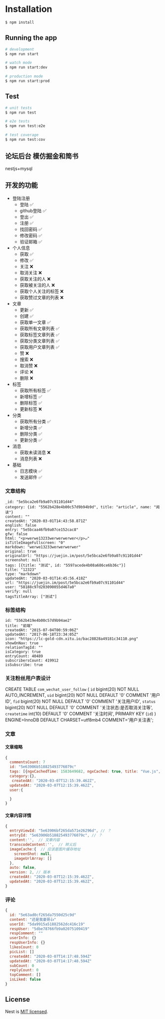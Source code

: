 

# Installation

```bash
$ npm install
```

## Running the app

```bash
# development
$ npm run start

# watch mode
$ npm run start:dev

# production mode
$ npm run start:prod
```

## Test

```bash
# unit tests
$ npm run test

# e2e tests
$ npm run test:e2e

# test coverage
$ npm run test:cov
```

## 论坛后台 模仿掘金和简书

nestjs+mysql

## 开发的功能

- 登陆注册
  - 登陆 ✅
  - github登陆 ✅
  - 登出 ✅
  - 注册 ✅
  - 找回密码 ✅
  - 修改密码 ✅
  - 验证邮箱 ✅
- 个人信息
  - 获取 ✅
  - 修改 ✅
  - 关注 ❌
  - 取消关注 ❌
  - 获取关注的人 ❌
  - 获取被关注的人 ❌
  - 获取个人关注的标签 ❌
  - 获取赞过文章的列表 ❌
- 文章
  - 更新 ✅
  - 创建 ✅
  - 获取单一文章 ✅
  - 获取所有文章列表 ✅
  - 获取标签文章列表 ✅
  - 获取分类文章列表 ✅
  - 获取用户文章列表 ✅
  - 赞 ❌
  - 搜索 ❌
  - 取消赞 ❌
  - 评论 ❌
  - 删除 ❌
- 标签
  - 获取所有标签 ✅
  - 新增标签 ✅
  - 删除标签 ✅
  - 更新标签 ❌
- 分类
  - 获取所有分类 ✅
  - 新增分类 ✅
  - 删除分类 ✅
  - 更新分类 ✅
- 消息
  - 获取未读消息 ❌
  - 消息列表 ❌
- 基础
  - 日志模块 ✅
  - 发送邮件 ✅


### 文章结构

```
_id: "5e5bca2e6fb9a07c91101d44"
category: {id: "5562b428e4b00c57d9b94b9d", title: "article", name: "阅读"}
content: ""
createdAt: "2020-03-01T14:43:58.871Z"
english: false
entry: "5e5bcaa46fb9a07ce152cac8"
gfw: false
html: "<p>werwe13233werwerwerwer</p>↵"
isTitleImageFullscreen: "0"
markdown: "werwe13233werwerwerwer"
original: true
originalUrl: "https://juejin.im/post/5e5bca2e6fb9a07c91101d44"
screenshot: null
tags: [{title: "测试", id: "5597acede4b08a686ce6b36c"}]
title: "12323"
type: "markdown"
updatedAt: "2020-03-01T14:45:56.418Z"
url: "https://juejin.im/post/5e5bca2e6fb9a07c91101d44"
user: "58188c97d203090055d467a0"
verify: null
tagsTitleArray: ["测试"]
```

### 标签结构

```
id: "5562b419e4b00c57d9b94ae2"
title: "前端"
createdAt: "2015-07-04T00:59:06Z"
updatedAt: "2017-06-18T23:34:05Z"
icon: "https://lc-gold-cdn.xitu.io/bac28828a49181c34110.png"
showOnNav: true
relationTagId: ""
isCategory: true
entryCount: 40489
subscribersCount: 419912
isSubscribe: true
```



### 关注粉丝用户表设计

CREATE TABLE `com_wechat_user_follow` (
  `id` bigint(20) NOT NULL AUTO_INCREMENT,
  `uid` bigint(20) NOT NULL DEFAULT '0' COMMENT '用户ID',
  `fid` bigint(20) NOT NULL DEFAULT '0' COMMENT '关注用户ID',
  `status` bigint(20) NOT NULL DEFAULT '0' COMMENT '关注状态:是否取消关注等',
  `createtime` int(10) DEFAULT '0' COMMENT '关注时间',
  PRIMARY KEY (`id`)
) ENGINE=InnoDB DEFAULT CHARSET=utf8mb4 COMMENT='用户关注表';

### 文章

#### 文章缩略
```js
{
  commentsCount: 7
  id: "5e63906b518825493776079c"
  tags: [{ngxCachedTime: 1583649682, ngxCached: true, title: "Vue.js", id: "555e9a98e4b00c57d9955f68",…}],
  category:{},
   createdAt: "2020-03-07T12:15:39.462Z",
  updatedAt: "2020-03-07T12:15:39.462Z",
  user:{

  }
}

```
#### 文章内容详情

```js
{
  entryViewId: "5e63906bf265da571e26296d", // ？
  entryId: "5e63906b518825493776079c", // ？
  content:'',  // 文章内容
  transcodeContent:'',  // 转义后
  imageCache:{  // 应该是图片缓存地址
    screenShot: null,
    imageUrlArray: []
  },
  auto: false,
  version: 2, // 版本
  createdAt: "2020-03-07T12:15:39.462Z",
  updatedAt: "2020-03-07T12:15:39.462Z",
}

```

### 评论
```js
{
  id: "5e63ad0cf265da7550d25c9d"
  content: "还是我豪哥👍"
  userId: "5da9915a51882562dc416c19"
  respUser: "5dbe78766fb9a02075109419"
  respComment: ""
  userInfo: {}
  respUserInfo: {}
  likesCount: 0
  picList: []
  createdAt: "2020-03-07T14:17:48.594Z"
  updatedAt: "2020-03-07T14:17:48.594Z"
  subCount: 0
  replyCount: 0
  topComment: []
  isLiked: false
}

```

## License

  Nest is [MIT licensed](LICENSE).
